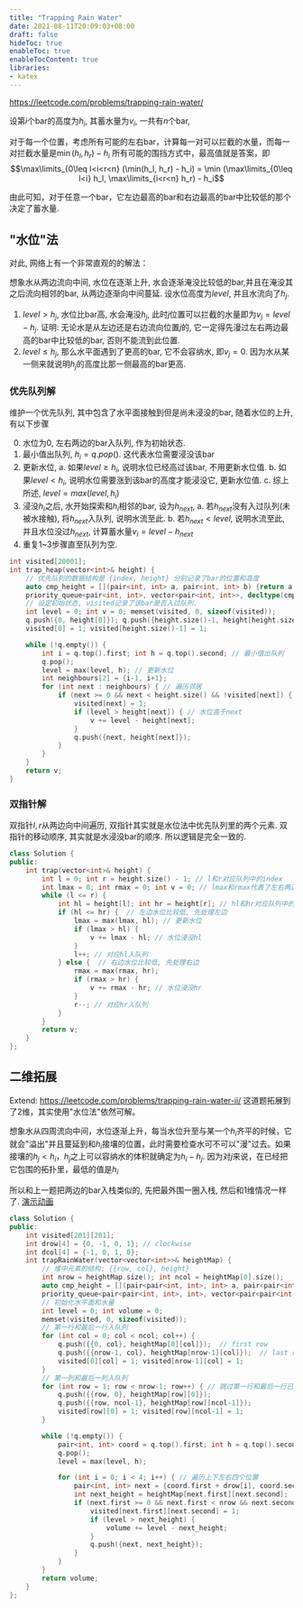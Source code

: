```yaml
---
title: "Trapping Rain Water"
date: 2021-08-11T20:09:03+08:00
draft: false
hideToc: true
enableToc: true
enableTocContent: true
libraries:
- katex
---
```

<!--more-->

https://leetcode.com/problems/trapping-rain-water/

设第$i$个bar的高度为$h_i$, 其蓄水量为$v_i$, 一共有$n$个bar,

对于每一个位置，考虑所有可能的左右bar，计算每一对可以拦截的水量，而每一对拦截水量是$\min(h_l, h_r) - h_i$
所有可能的围挡方式中，最高值就是答案，即
$$\max\limits_{0\leq l<i<r<n} (\min(h_l, h_r) - h_i) = \min (\max\limits_{0\leq l<i} h_l, \max\limits_{i<r<n} h_r) - h_i$$

由此可知，对于任意一个bar，它左边最高的bar和右边最高的bar中比较低的那个决定了蓄水量. 

## "水位"法
对此, 网络上有一个非常直观的的解法：

想象水从两边流向中间, 水位在逐渐上升, 水会逐渐淹没比较低的bar,并且在淹没其之后流向相邻的bar, 从两边逐渐向中间蔓延. 
设水位高度为$level$, 并且水流向了$h_j$.
1. $level > h_j$, 水位比bar高, 水会淹没$h_j$, 此时$j$位置可以拦截的水量即为$v_j = level - h_j$. 证明: 无论水是从左边还是右边流向位置$j$的, 它一定得先漫过左右两边最高的bar中比较低的bar, 否则不能流到此位置.
2. $level \leq h_j$, 那么水平面遇到了更高的bar, 它不会容纳水, 即$v_j = 0$. 因为水从某一侧来就说明$h_j$的高度比那一侧最高的bar更高.

### 优先队列解
维护一个优先队列, 其中包含了水平面接触到但是尚未浸没的bar, 随着水位的上升, 有以下步骤

0. 水位为$0$, 左右两边的bar入队列, 作为初始状态.
1. 最小值出队列, $h_i = q.pop()$. 这代表水位需要浸没该bar
2. 更新水位, 
    a. 如果$level \geq h_i$, 说明水位已经高过该bar, 不用更新水位值.
    b. 如果$level < h_i$, 说明水位需要涨到该bar的高度才能浸没它, 更新水位值.
    c. 综上所述, $level = max(level, h_i)$
3. 浸没$h_i$之后, 水开始探索和$h_i$相邻的bar, 设为$h_{next}$, 
    a. 若$h_{next}$没有入过队列(未被水接触), 将$h_{next}$入队列, 说明水流至此.
    b. 若$h_{next} < level$, 说明水流至此, 并且水位没过$h_{next}$, 计算蓄水量$v_i = level - h_{next}$
4. 重复1~3步骤直至队列为空.

```cpp
int visited[20001];
int trap_heap(vector<int>& height) {
    // 优先队列的数据结构是 {index, height} 分别记录了bar的位置和高度
    auto cmp_height = [](pair<int, int> a, pair<int, int> b) {return a.second > b.second;};
    priority_queue<pair<int, int>, vector<pair<int, int>>, decltype(cmp_height)> q(cmp_height);
    // 设定初始状态, visited记录了该bar是否入过队列.
    int level = 0; int v = 0; memset(visited, 0, sizeof(visited));
    q.push({0, height[0]}); q.push({height.size()-1, height[height.size()-1]});
    visited[0] = 1; visited[height.size()-1] = 1;

    while (!q.empty()) {
        int i = q.top().first; int h = q.top().second; // 最小值出队列
        q.pop();
        level = max(level, h); // 更新水位
        int neighbours[2] = {i-1, i+1};
        for (int next : neighbours) { // 遍历邻居
            if (next >= 0 && next < height.size() && !visited[next]) { // 边界检查, 且已经入过队列的不可以再入队列.
                visited[next] = 1;
                if (level > height[next]) { // 水位高于next
                    v += level - height[next];
                }
                q.push({next, height[next]});
            }
        }
    }
    return v;
}
```

### 双指针解
双指针$l, r$从两边向中间遍历, 双指针其实就是水位法中优先队列里的两个元素. 双指针的移动顺序, 其实就是水浸没bar的顺序. 所以逻辑是完全一致的.

```cpp
class Solution {
public:
    int trap(vector<int>& height) {
        int l = 0; int r = height.size() - 1; // l和r对应队列中的index
        int lmax = 0; int rmax = 0; int v = 0; // lmax和rmax代表了左右两边水位的高度, 对应level
        while (l <= r) {
            int hl = height[l]; int hr = height[r]; // hl和hr对应队列中的height
            if (hl <= hr) {  // 左边水位比较低, 先处理左边
                lmax = max(lmax, hl); // 更新水位
                if (lmax > hl) { 
                    v += lmax - hl; // 水位浸没hl
                }
                l++; // 对应hl入队列
            } else {  // 右边水位比较低, 先处理右边
                rmax = max(rmax, hr);
                if (rmax > hr) {
                    v += rmax - hr; // 水位浸没hr
                }
                r--; // 对应hr入队列
            }
        }
        return v;
    }
};
```

## 二维拓展
Extend: https://leetcode.com/problems/trapping-rain-water-ii/
这道题拓展到了2维，其实使用"水位法"依然可解。

想象水从四周流向中间，水位逐渐上升，每当水位升至与某一个$h_i$齐平的时候，它就会"溢出"并且蔓延到和$h_i$接壤的位置，此时需要检查水可不可以"漫"过去。如果接壤的$h_j < h_i$，$h_j$之上可以容纳水的体积就确定为$h_i - h_j$. 因为对$j$来说，在已经把它包围的拓扑里，最低的值是$h_i$

所以和上一题把两边的bar入栈类似的, 先把最外围一圈入栈, 然后和1维情况一样了. [演示动画](https://www.youtube.com/watch?v=cJayBq38VYw)

```cpp
class Solution {
public:
    int visited[201][201];
    int drow[4] = {0, -1, 0, 1}; // clockwise
    int dcol[4] = {-1, 0, 1, 0};
    int trapRainWater(vector<vector<int>>& heightMap) {
        // 堆中元素的结构: {{row, col}, height}
        int nrow = heightMap.size(); int ncol = heightMap[0].size();
        auto cmp_height = [](pair<pair<int, int>, int> a, pair<pair<int, int>, int> b) {return a.second > b.second;};
        priority_queue<pair<pair<int, int>, int>, vector<pair<pair<int, int>, int>>, decltype(cmp_height)> q(cmp_height);
        // 初始化水平面和水量
        int level = 0; int volume = 0;
        memset(visited, 0, sizeof(visited));
        // 第一行和最后一行入队列
        for (int col = 0; col < ncol; col++) {
            q.push({{0, col}, heightMap[0][col]});  // first row
            q.push({{nrow-1, col}, heightMap[nrow-1][col]});  // last row
            visited[0][col] = 1; visited[nrow-1][col] = 1;
        }
        // 第一列和最后一列入队列
        for (int row = 1; row < nrow-1; row++) { // 跳过第一行和最后一行已经入队列的元素
            q.push({{row, 0}, heightMap[row][0]});
            q.push({{row, ncol-1}, heightMap[row][ncol-1]});
            visited[row][0] = 1; visited[row][ncol-1] = 1;
        }

        while (!q.empty()) {
            pair<int, int> coord = q.top().first; int h = q.top().second;
            q.pop();
            level = max(level, h);

            for (int i = 0; i < 4; i++) { // 遍历上下左右四个位置
                pair<int, int> next = {coord.first + drow[i], coord.second + dcol[i]};
                int next_height = heightMap[next.first][next.second];
                if (next.first >= 0 && next.first < nrow && next.second >=0 && next.second < ncol && !visited[next.first][next.second]) {
                    visited[next.first][next.second] = 1;
                    if (level > next_height) {
                        volume += level - next_height;
                    }
                    q.push({next, next_height});
                }
            }
        }
        return volume;
    }
};
```